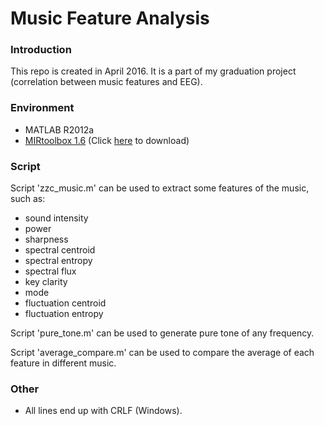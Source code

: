 # Music Feature Analysis #

### Introduction ###
This repo is created in April 2016. It is a part of my graduation project (correlation between music features and EEG).  

### Environment ###

* MATLAB R2012a  
* [MIRtoolbox 1.6](https://www.jyu.fi/hum/laitokset/musiikki/en/research/coe/materials/mirtoolbox) (Click [here](https://bitbucket.org/zzc_actual/music-feature-analysis/downloads/MIRtoolbox1.6.zip) to download)  

### Script ###

Script 'zzc_music.m' can be used to extract some features of the music, such as:  

* sound intensity  
* power  
* sharpness  
* spectral centroid  
* spectral entropy  
* spectral flux  
* key clarity  
* mode  
* fluctuation centroid  
* fluctuation entropy  

Script 'pure_tone.m' can be used to generate pure tone of any frequency.  

Script 'average_compare.m' can be used to compare the average of each feature in different music.  

### Other ###

* All lines end up with CRLF (Windows).  
